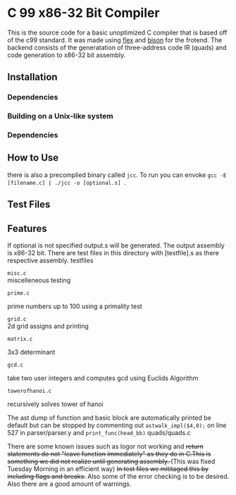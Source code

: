 # C 99  x86-32 Bit Compiler
This is the source code for a basic unoptimized C compiler that is based off of the c99 standard. It was made using [flex](https://github.com/westes/flex) and [bison](https://www.gnu.org/software/bison/) for the frotend. The backend consists of the generatation of three-address code IR (quads) and code generation to x86-32 bit assembly. 
## Installation
### Dependencies

### Building on a Unix-like system

### Dependencies

## How to Use
there is also a precomplied binary called ```jcc```.
To run you can envoke ```gcc -E [filename.c] | ./jcc -o [optional.s] ```.
## Test Files
## Features
If optional is not specified output.s will be generated. The output assembly is x86-32 bit. There are test files in this directory with [testfile].s as there respective assembly. 
testfiles

```misc.c```  
miscelleneous testing

```prime.c```  

prime numbers up to 100 using a primality test

```grid.c```  
2d grid assigns and printing

```matrix.c```

3x3 determinant 

```gcd.c```

take two user integers and computes gcd using Euclids Algorithm

```towerofhanoi.c``` 

recursively solves tower of hanoi

The ast dump of function and basic block are automatically printed be default but can be stopped by commenting out ```astwalk_impl($4,0);``` on line 527 in parser/parser.y and ```print_func(head_bb)```
quads/quads.c

There are some known issues such as logor not working and  <del> return statements do not "leave function immediately" as they do in C.This is something we did not realize until generating assembly.  </del> (This was fixed Tuesday Morning in an efficient way) <del> In test files we mititaged this by including flags  and breaks.</del> Also some of the error checking is to be desired. Also there are a good amount of warnings.
